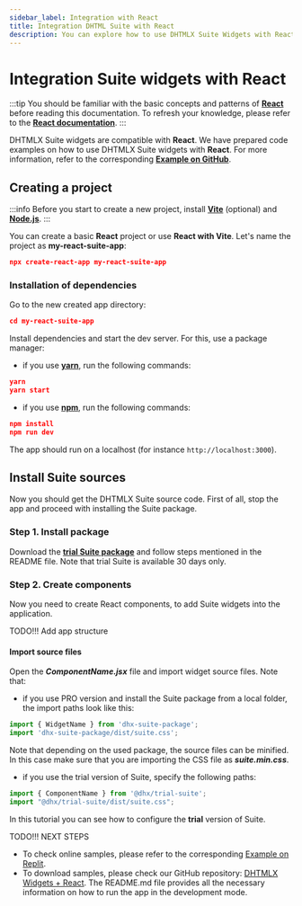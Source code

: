 ```yaml
---
sidebar_label: Integration with React
title: Integration DHTML Suite with React
description: You can explore how to use DHTMLX Suite Widgets with React. Browse developer guides and API reference, try out code examples and live demos, and download a free 30-day evaluation version of DHTMLX Suite.
---
```


# Integration Suite widgets with React

:::tip
You should be familiar with the basic concepts and patterns of [**React**](https://react.dev) before reading this documentation. To refresh your knowledge, please refer to the [**React documentation**](https://reactjs.org/docs/getting-started.html).
:::

DHTMLX Suite widgets are compatible with **React**. We have prepared code examples on how to use DHTMLX Suite widgets with **React**. For more information, refer to the corresponding [**Example on GitHub**](https://github.com/DHTMLX/react-suite-demo).

## Creating a project

:::info
Before you start to create a new project, install [**Vite**](https://vite.dev/) (optional) and [**Node.js**](https://nodejs.org/en/).
:::

You can create a basic **React** project or use **React with Vite**. Let's name the project as **my-react-suite-app**:

~~~json
npx create-react-app my-react-suite-app
~~~

### Installation of dependencies

Go to the new created app directory:

~~~json
cd my-react-suite-app
~~~

Install dependencies and start the dev server. For this, use a package manager:

- if you use [**yarn**](https://yarnpkg.com/), run the following commands:

~~~json
yarn
yarn start
~~~

- if you use [**npm**](https://www.npmjs.com/), run the following commands:

~~~json
npm install
npm run dev
~~~

The app should run on a localhost (for instance `http://localhost:3000`).

## Install Suite sources

Now you should get the DHTMLX Suite source code. First of all, stop the app and proceed with installing the Suite package.

### Step 1. Install package

Download the [**trial Suite package**](../../#installing-trial-dhtmlx-suite-via-npm-and-yarn) and follow steps mentioned in the README file. Note that trial Suite is available 30 days only.

### Step 2. Create components

Now you need to create React components, to add Suite widgets into the application.

TODO!!! Add app structure

#### Import source files

Open the ***ComponentName.jsx*** file and import widget source files. Note that:

- if you use PRO version and install the Suite package from a local folder, the import paths look like this:

~~~jsx title="Component.jsx"
import { WidgetName } from 'dhx-suite-package';
import 'dhx-suite-package/dist/suite.css';
~~~

Note that depending on the used package, the source files can be minified. In this case make sure that you are importing the CSS file as ***suite.min.css***.

- if you use the trial version of Suite, specify the following paths:

~~~jsx title="Component.jsx"
import { ComponentName } from '@dhx/trial-suite';
import "@dhx/trial-suite/dist/suite.css";
~~~

In this tutorial you can see how to configure the **trial** version of Suite.

TODO!!! NEXT STEPS

- To check online samples, please refer to the corresponding [Example on Replit](https://replit.com/@dhtmlx/dhtmlx-suite-with-react).
- To download samples, please check our GitHub repository: [DHTMLX Widgets + React](https://github.com/DHTMLX/react-suite-demo). The README.md file provides all the necessary information on how to run the app in the development mode.
